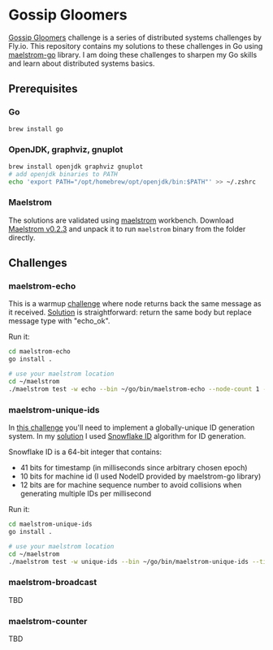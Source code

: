 # Gossip Gloomers

[Gossip Gloomers](https://fly.io/dist-sys/) challenge is a series of distributed systems challenges by Fly.io.
This repository contains my solutions to these challenges in Go using [maelstrom-go](https://github.com/jepsen-io/maelstrom/blob/main/demo/go/node.go) library.
I am doing these challenges to sharpen my Go skills and learn about distributed systems basics.

## Prerequisites

### Go

```bash
brew install go
```

### OpenJDK, graphviz, gnuplot

```bash
brew install openjdk graphviz gnuplot
# add openjdk binaries to PATH
echo 'export PATH="/opt/homebrew/opt/openjdk/bin:$PATH"' >> ~/.zshrc
```

### Maelstrom

The solutions are validated using [maelstrom](https://github.com/jepsen-io/maelstrom) workbench.
Download [Maelstrom v0.2.3](https://github.com/jepsen-io/maelstrom/releases/tag/v0.2.3) and unpack it to run `maelstrom`
binary from the folder directly.

## Challenges

### maelstrom-echo

This is a warmup [challenge](https://fly.io/dist-sys/1/) where node returns back the same message as it received.
[Solution](https://github.com/anmarchenko/gossip-gloomers/blob/370f569235aed2b95992185ee9e0bebb07ae1548/maelstrom-echo/main.go) is straightforward: return the same body but replace message type with "echo_ok".

Run it:

```bash
cd maelstrom-echo
go install .

# use your maelstrom location
cd ~/maelstrom
./maelstrom test -w echo --bin ~/go/bin/maelstrom-echo --node-count 1 --time-limit 10
```

### maelstrom-unique-ids

In [this challenge](https://fly.io/dist-sys/2/) you'll need to implement a globally-unique ID generation system.
In my [solution](https://github.com/anmarchenko/gossip-gloomers/blob/370f569235aed2b95992185ee9e0bebb07ae1548/maelstrom-unique-ids/main.go) I used [Snowflake ID](https://en.wikipedia.org/wiki/Snowflake_ID) algorithm for ID generation.

Snowflake ID is a 64-bit integer that contains:

- 41 bits for timestamp (in milliseconds since arbitrary chosen epoch)
- 10 bits for machine id (I used NodeID provided by maelstrom-go library)
- 12 bits are for machine sequence number to avoid collisions when generating multiple IDs per millisecond

Run it:

```bash
cd maelstrom-unique-ids
go install .

# use your maelstrom location
cd ~/maelstrom
./maelstrom test -w unique-ids --bin ~/go/bin/maelstrom-unique-ids --time-limit 30 --rate 1000 --node-count 3 --availability total --nemesis partition
```

### maelstrom-broadcast

TBD

### maelstrom-counter

TBD
